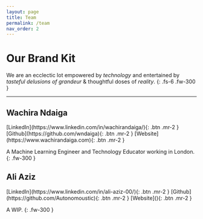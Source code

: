 ```yaml
---
layout: page
title: Team
permalink: /team
nav_order: 2
---
```


# Our Brand Kit

We are an ecclectic lot empowered by *technology* and entertained by *tasteful delusions of grandeur* & thoughtful doses of *reality*.
{: .fs-6 .fw-300 }

---
## Wachira Ndaiga
<span class="fs-2">
[LinkedIn](https://www.linkedin.com/in/wachirandaiga/){: .btn .mr-2 }
[Github](https://github.com/wndaiga){: .btn .mr-2 }
[Website](https://www.wachirandaiga.com){: .btn .mr-2 }
</span>

A Machine Learning Engineer and Technology Educator working in London.
{: .fw-300 }

## Ali Aziz
<span class="fs-2">
[LinkedIn](https://www.linkedin.com/in/ali-aziz-00/){: .btn .mr-2 }
[Github](https://github.com/Autonomoustic){: .btn .mr-2 }
[Website](){: .btn .mr-2 }
</span>

A WIP.
{: .fw-300 }
